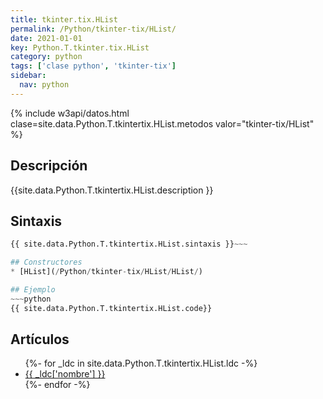 ```yaml
---
title: tkinter.tix.HList
permalink: /Python/tkinter-tix/HList/
date: 2021-01-01
key: Python.T.tkinter.tix.HList
category: python
tags: ['clase python', 'tkinter-tix']
sidebar: 
  nav: python
---
```


{% include w3api/datos.html clase=site.data.Python.T.tkintertix.HList.metodos valor="tkinter-tix/HList" %}

## Descripción
{{site.data.Python.T.tkintertix.HList.description }}

## Sintaxis
~~~python
{{ site.data.Python.T.tkintertix.HList.sintaxis }}~~~

## Constructores
* [HList](/Python/tkinter-tix/HList/HList/)

## Ejemplo
~~~python
{{ site.data.Python.T.tkintertix.HList.code}}
~~~

## Artículos
<ul>
{%- for _ldc in site.data.Python.T.tkintertix.HList.ldc -%}
   <li>
       <a href="{{_ldc['url'] }}">{{ _ldc['nombre'] }}</a>
   </li>
{%- endfor -%}
</ul>
